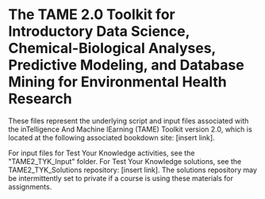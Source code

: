 # The TAME 2.0 Toolkit for Introductory Data Science, Chemical-Biological Analyses, Predictive Modeling, and Database Mining for Environmental Health Research

These files represent the underlying script and input files associated with the inTelligence And Machine lEarning (TAME) Toolkit version 2.0, which is located at the following associated bookdown site: [insert link].

For input files for Test Your Knowledge activities, see the "TAME2_TYK_Input" folder. For Test Your Knowledge solutions, see the TAME2_TYK_Solutions repository: [insert link]. The solutions repository may be intermittently set to private if a course is using these materials for assignments. 
